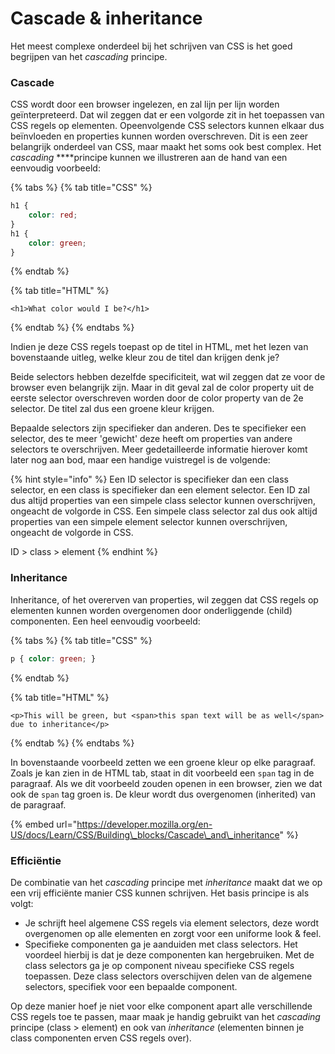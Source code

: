 # Cascade & inheritance

Het meest complexe onderdeel bij het schrijven van CSS is het goed begrijpen van het _cascading_ principe. 

### Cascade

CSS wordt door een browser ingelezen, en zal lijn per lijn worden geïnterpreteerd. Dat wil zeggen dat er een volgorde zit in het toepassen van CSS regels op elementen. Opeenvolgende CSS selectors kunnen elkaar dus beïnvloeden en properties kunnen worden overschreven. Dit is een zeer belangrijk onderdeel van CSS, maar maakt het soms ook best complex. Het _cascading_ ****principe kunnen we illustreren aan de hand van een eenvoudig voorbeeld:

{% tabs %}
{% tab title="CSS" %}
```css
h1 { 
    color: red; 
}
h1 { 
    color: green; 
}
```
{% endtab %}

{% tab title="HTML" %}
```markup
<h1>What color would I be?</h1>
```
{% endtab %}
{% endtabs %}

Indien je deze CSS regels toepast op de titel in HTML, met het lezen van bovenstaande uitleg, welke kleur zou de titel dan krijgen denk je?

Beide selectors hebben dezelfde specificiteit, wat wil zeggen dat ze voor de browser even belangrijk zijn. Maar in dit geval zal de color property uit de eerste selector overschreven worden door de color property van de 2e selector. De titel zal dus een groene kleur krijgen.

Bepaalde selectors zijn specifieker dan anderen. Des te specifieker een selector, des te meer 'gewicht' deze heeft om properties van andere selectors te overschrijven. Meer gedetailleerde informatie hierover komt later nog aan bod, maar een handige vuistregel is de volgende:

{% hint style="info" %}
Een ID selector is specifieker dan een class selector, en een class is specifieker dan een element selector. Een ID zal dus altijd properties van een simpele class selector kunnen overschrijven, ongeacht de volgorde in CSS. Een simpele class selector zal dus ook altijd properties van een simpele element selector kunnen overschrijven, ongeacht de volgorde in CSS.

ID &gt; class &gt; element
{% endhint %}

### Inheritance

Inheritance, of het overerven van properties, wil zeggen dat CSS regels op elementen kunnen worden overgenomen door onderliggende \(child\) componenten. Een heel eenvoudig voorbeeld:

{% tabs %}
{% tab title="CSS" %}
```css
p { color: green; }
```
{% endtab %}

{% tab title="HTML" %}
```markup
<p>This will be green, but <span>this span text will be as well</span> due to inheritance</p>
```
{% endtab %}
{% endtabs %}

In bovenstaande voorbeeld zetten we een groene kleur op elke paragraaf. Zoals je kan zien in de HTML tab, staat in dit voorbeeld een `span` tag in de paragraaf. Als we dit voorbeeld zouden openen in een browser, zien we dat ook de `span` tag groen is. De kleur wordt dus overgenomen \(inherited\) van de paragraaf.

{% embed url="https://developer.mozilla.org/en-US/docs/Learn/CSS/Building\_blocks/Cascade\_and\_inheritance" %}

### Efficiëntie

De combinatie van het _cascading_ principe met _inheritance_ maakt dat we op een vrij efficiënte manier CSS kunnen schrijven. Het basis principe is als volgt:

* Je schrijft heel algemene CSS regels via element selectors, deze wordt overgenomen op alle elementen en zorgt voor een uniforme look & feel.
* Specifieke componenten ga je aanduiden met class selectors. Het voordeel hierbij is dat je deze componenten kan hergebruiken. Met de class selectors ga je op component niveau specifieke CSS regels toepassen. Deze class selectors overschijven delen van de algemene selectors, specifiek voor een bepaalde component.

Op deze manier hoef je niet voor elke component apart alle verschillende CSS regels toe te passen, maar maak je handig gebruikt van het _cascading_ principe \(class &gt; element\) en ook van _inheritance_ \(elementen binnen je class componenten erven CSS regels over\).

